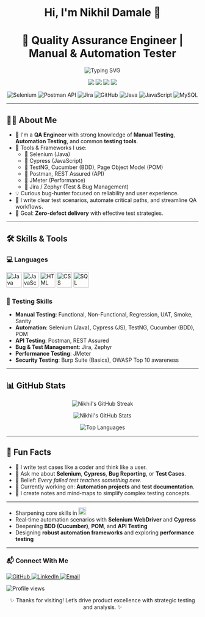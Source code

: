 <h1 align="center">Hi, I'm Nikhil Damale 👋</h1>
<h1 align="center">🧪 Quality Assurance Engineer | Manual & Automation Tester</h1>
<p align="center">
  <img src="https://readme-typing-svg.herokuapp.com?font=Fira+Code&size=22&pause=1000&center=true&vCenter=true&width=520&lines=QA+Engineer+%7C+Manual+%2B+Automation;Selenium%2C+Cypress%2C+TestNG%2C+Cucumber;API+Testing+with+Postman+%26+REST+Assured;Performance+Testing+with+JMeter" alt="Typing SVG" />
</p>

<p align="center">
  <img src="https://img.shields.io/badge/Manual%20Testing-Experienced-blue" />
  <img src="https://img.shields.io/badge/Automation-Cypress%20%7C%20Selenium-green" />
  <img src="https://img.shields.io/badge/Performance-JMeter-red" />
  <img src="https://img.shields.io/badge/Security-Burp%20Suite%20%7C%20OWASP-orange" />
</p>

<p align="center">
  <img src="https://img.icons8.com/color/48/selenium-test-automation.png" alt="Selenium" />
  <img src="https://img.icons8.com/dusk/48/postman-api.png" alt="Postman API" />
  <img src="https://img.icons8.com/color/48/jira.png" alt="Jira" />
  <img src="https://img.icons8.com/color/48/github.png" alt="GitHub" />
  <img src="https://img.icons8.com/color/48/java-coffee-cup-logo.png" alt="Java" />
  <img src="https://img.icons8.com/color/48/javascript.png" alt="JavaScript" />
  <img src="https://img.icons8.com/color/48/mysql-logo.png" alt="MySQL" />
</p>

<hr/>

<h2>👨‍💻 About Me</h2>

<ul>
  <li>🎯 I'm a <b>QA Engineer</b> with strong knowledge of <b>Manual Testing</b>, <b>Automation Testing</b>, and common <b>testing tools</b>.</li>
  <li>🧰 Tools & Frameworks I use:
    <ul>
      <li>🔹 Selenium (Java)</li>
      <li>🔹 Cypress (JavaScript)</li>
      <li>🔹 TestNG, Cucumber (BDD), Page Object Model (POM)</li>
      <li>🔹 Postman, REST Assured (API)</li>
      <li>🔹 JMeter (Performance)</li>
      <li>🔹 Jira / Zephyr (Test & Bug Management)</li>
    </ul>
  </li>
  <li>💡 Curious bug-hunter focused on reliability and user experience.</li>
  <li>📝 I write clear test scenarios, automate critical paths, and streamline QA workflows.</li>
  <li>🎯 Goal: <b>Zero-defect delivery</b> with effective test strategies.</li>
</ul>

<hr/>

<h2>🛠️ Skills & Tools</h2>

<h3>💻 Languages</h3>
<p align="left">
  <img src="https://cdn.jsdelivr.net/gh/devicons/devicon/icons/java/java-original.svg" alt="Java" width="40" height="40"/>
  <img src="https://cdn.jsdelivr.net/gh/devicons/devicon/icons/javascript/javascript-original.svg" alt="JavaScript" width="40" height="40"/>
  <img src="https://cdn.jsdelivr.net/gh/devicons/devicon/icons/html5/html5-original.svg" alt="HTML" width="40" height="40"/>
  <img src="https://cdn.jsdelivr.net/gh/devicons/devicon/icons/css3/css3-original.svg" alt="CSS" width="40" height="40"/>
  <img src="https://cdn.jsdelivr.net/gh/devicons/devicon/icons/mysql/mysql-original.svg" alt="SQL" width="40" height="40"/>
</p>

<h3>🧪 Testing Skills</h3>

<ul>
  <li><b>Manual Testing</b>: Functional, Non-Functional, Regression, UAT, Smoke, Sanity</li>
  <li><b>Automation</b>: Selenium (Java), Cypress (JS), TestNG, Cucumber (BDD), POM</li>
  <li><b>API Testing</b>: Postman, REST Assured</li>
  <li><b>Bug & Test Management</b>: Jira, Zephyr</li>
  <li><b>Performance Testing</b>: JMeter</li>
  <li><b>Security Testing</b>: Burp Suite (Basics), OWASP Top 10 awareness</li>
</ul>

<hr/>

<h2>📊 GitHub Stats</h2>
<p align="center">
  <img src="https://streak-stats.demolab.com?user=Nikk87&theme=radical&border_radius=10&date_format=M%20j%5B%2C%20Y%5D" alt="Nikhil's GitHub Streak" />
</p>
<p align="center">
  <img src="https://github-readme-stats.vercel.app/api?username=Nikk87&show_icons=true&theme=radical" alt="Nikhil's GitHub Stats" />
</p>
<p align="center">
  <img src="https://github-readme-stats.vercel.app/api/top-langs/?username=Nikk87&layout=compact&theme=tokyonight" alt="Top Languages" />
</p>

<hr/>

<h2>🧩 Fun Facts</h2>
<ul>
  <li>🧪 I write test cases like a coder and think like a user.</li>
  <li>💬 Ask me about <b>Selenium</b>, <b>Cypress</b>, <b>Bug Reporting</b>, or <b>Test Cases</b>.</li>
  <li>🧠 Belief: <i>Every failed test teaches something new.</i></li>
  <li>📌 Currently working on: <b>Automation projects</b> and <b>test documentation</b>.</li>
  <li>📝 I create notes and mind‑maps to simplify complex testing concepts.</li>
</ul>

<hr/>
<ul>
  <li>Sharpening core skills in <img src="https://img.shields.io/badge/Java-007396?style=flat-square&logo=java&logoColor=white" height="20"/></li>
  <li>Real‑time automation scenarios with <b>Selenium WebDriver</b> and <b>Cypress</b></li>
  <li>Deepening <b>BDD (Cucumber)</b>, <b>POM</b>, and <b>API Testing</b></li>
  <li>Designing <b>robust automation frameworks</b> and exploring <b>performance testing</b></li>
</ul>

<hr/>

<h3>📬 Connect With Me</h3>
<p>
  <a href="https://github.com/Nikhil-Damale">
    <img src="https://img.shields.io/badge/GitHub-000?style=for-the-badge&logo=github&logoColor=white" alt="GitHub" />
  </a>
  <a href="https://www.linkedin.com/feed/">
    <img src="https://img.shields.io/badge/LinkedIn-blue?style=for-the-badge&logo=linkedin&logoColor=white" alt="LinkedIn" />
  </a>
  <a href="mailto:damalenikhil3@gmail.com">
    <img src="https://img.shields.io/badge/Gmail-red?style=for-the-badge&logo=gmail&logoColor=white" alt="Email" />
  </a>
</p>

<img src="https://komarev.com/ghpvc/?username=Nikk87&label=Profile%20views&color=0e75b6&style=flat" alt="Profile views" />

<p align="center">✨ Thanks for visiting! Let’s drive product excellence with strategic testing and analysis. ✨</p>
